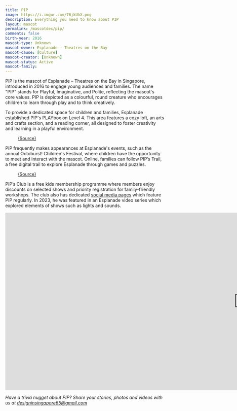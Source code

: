 ```yaml
---
title: PIP
image: https://i.imgur.com/76jkUhX.png
description: Everything you need to know about PIP
layout: mascot
permalink: /mascotdex/pip/
comments: false
birth-year: 2016
mascot-type: Unknown
mascot-owner: Esplanade – Theatres on the Bay
mascot-cause: [Culture]
mascot-creator: [Unknown]
mascot-status: Active
mascot-family: 
---
```


PIP is the mascot of Esplanade – Theatres on the Bay in Singapore, introduced in 2016 to engage young audiences and families. The name "PIP" stands for Playful, Imaginative, and Polite, reflecting the mascot's core values. PIP is depicted as a colourful, round creature who encourages children to learn through play and to think creatively. 

To provide a dedicated space for children and families, Esplanade established PIP's PLAYbox on Level 4. This area features a cozy loft, an arts and crafts section, and a reading corner, all designed to foster creativity and learning in a playful environment. 

<figure>
<img src="https://i.imgur.com/v3WM14b.png" alt="">
<figcaption><a href="https://www.nationalgallery.sg/content/dam/microsites/lighttonight2024/programmes/pips-playbox/index.html" target="_blank">(Source)</a></figcaption>
</figure>

PIP frequently makes appearances at Esplanade's events, such as the annual Octoburst! Children's Festival, where children have the opportunity to meet and interact with the mascot. Online, families can follow PIP’s Trail, a free digital trail to explore Esplanade through games and puzzles.

<figure>
<img src="https://i.imgur.com/C2vozaf.png" alt="">
<figcaption><a href="https://www.esplanade.com/visit-esplanade/tours-and-experiences/pips-trail 
" target="_blank">(Source)</a></figcaption>
</figure>

PIP’s Club is a free kids membership programme where members enjoy discounts on selected shows and priority registration for family-friendly workshops. The club also has dedicated <a href="https://www.facebook.com/esplanadepipsclub" target="_blank">social media pages</a> which feature PIP regularly. In 2023, he was featured in an Esplanade video series which explored elements of shows such as lights and sounds. 

<div class="video-responsive"><iframe width="1524" height="560" src="https://www.youtube.com/embed/cOJ3WxBkWKQ" title="Theatre Magic Series Episode 2: Shadow Play and Magic | Offstage" frameborder="0" allow="accelerometer; autoplay; clipboard-write; encrypted-media; gyroscope; picture-in-picture; web-share" referrerpolicy="strict-origin-when-cross-origin" allowfullscreen></iframe> </div>


<i>Have a trivia nugget about PIP? Share your stories, photos and videos with us at designinsingapore65@gmail.com</i>
